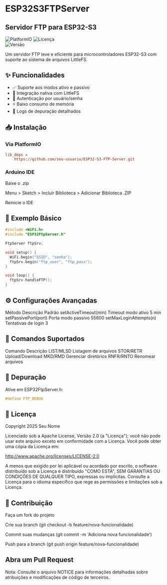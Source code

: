 # ESP32S3FTPServer
## Servidor FTP para ESP32-S3  

![PlatformIO](https://img.shields.io/badge/PlatformIO-Compatible-brightgreen)
![Licença](https://img.shields.io/badge/licen%C3%A7a-Apache%202.0-blue.svg)  
![Versão](https://img.shields.io/badge/vers%C3%A3o-1.2.0-green.svg)  

Um servidor FTP leve e eficiente para microcontroladores ESP32-S3 com suporte ao sistema de arquivos LittleFS.

## ✨ Funcionalidades

- ✅ Suporte aos modos ativo e passivo
- 📁 Integração nativa com LittleFS
- 🔐 Autenticação por usuário/senha
- ⚡ Baixo consumo de memória
- 🐛 Logs de depuração detalhados

## 📥 Instalação

### Via PlatformIO
```ini
lib_deps = 
    https://github.com/seu-usuario/ESP32-S3-FTP-Server.git
```

### Arduino IDE
Baixe o .zip

Menu > Sketch > Incluir Biblioteca > Adicionar Biblioteca .ZIP

Reinicie o IDE

## 🚀 Exemplo Básico
```cpp
#include <WiFi.h>
#include "ESP32FtpServer.h"

FtpServer ftpSrv;

void setup() {
  WiFi.begin("SSID", "senha");
  ftpSrv.begin("ftp_user", "ftp_pass");
}

void loop() {
  ftpSrv.handleFTP();
}
```

## ⚙️ Configurações Avançadas
Método	Descrição	Padrão
setActiveTimeout(min)	Timeout modo ativo	5 min
setPassivePort(port)	Porta modo passivo	55600
setMaxLoginAttempts(n)	Tentativas de login	3

## 📌 Comandos Suportados
Comando	Descrição
LIST/MLSD	Listagem de arquivos
STOR/RETR	Upload/Download
MKD/RMD	Gerenciar diretórios
RNFR/RNTO	Renomear arquivos

## 🐛 Depuração
Ative em ESP32FtpServer.h:

```cpp
#define FTP_DEBUG
```

## 📜 Licença
Copyright 2025 Seu Nome

Licenciado sob a Apache License, Versão 2.0 (a "Licença");
você não pode usar este arquivo exceto em conformidade com a Licença.
Você pode obter uma cópia da Licença em:

http://www.apache.org/licenses/LICENSE-2.0

A menos que exigido por lei aplicável ou acordado por escrito, o software
distribuído sob a Licença é distribuído "COMO ESTÁ",
SEM GARANTIAS OU CONDIÇÕES DE QUALQUER TIPO, expressas ou implícitas.
Consulte a Licença para o idioma específico que rege as permissões e
limitações sob a Licença.

## 🤝 Contribuição
Faça um fork do projeto

Crie sua branch (git checkout -b feature/nova-funcionalidade)

Commit suas mudanças (git commit -m 'Adiciona nova funcionalidade')

Push para a branch (git push origin feature/nova-funcionalidade)

Abra um Pull Request
---
Nota: Consulte o arquivo NOTICE para informações detalhadas sobre atribuições e modificações de código de terceiros.